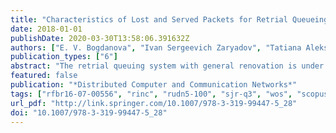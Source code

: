 ```yaml
---
title: "Characteristics of Lost and Served Packets for Retrial Queueing System with General Renovation and Recurrent Input Flow"
date: 2018-01-01
publishDate: 2020-03-30T13:58:06.391632Z
authors: ["E. V. Bogdanova", "Ivan Sergeevich Zaryadov", "Tatiana Aleksandrovna Milovanova", "Anna Vladislavovna Korolkova", "Dmitry Sergeevich Kulyabov"]
publication_types: ["6"]
abstract: "The retrial queuing system with general renovation is under investigation. The mechanism of general renovation with retrials means that the packet at the end of its service in accordance with a given probability distribution discards a certain number of other packets from the buffer and itself stays in the system for another round of service, or simply leaves the system without any effect on it. In order to obtain some probability and time related performance characteristics the embedded Markov chain technique is applied. Under the assumption of the existence of a stationary regime, the steady-state probability distribution (for the embedded Markov chain) of the number of packets in the system is obtained, as well as some other characteristics, such as the probability of the accepted task to be served or the probability of the accepted task to be dropped from the buffer, the probability distribution of number of repeated services. Also time characteristics are given."
featured: false
publication: "*Distributed Computer and Communication Networks*"
tags: ["rfbr16-07-00556", "rinc", "rudn5-100", "sjr-q3", "wos", "scopus", "rinc"]
url_pdf: "http://link.springer.com/10.1007/978-3-319-99447-5_28"
doi: "10.1007/978-3-319-99447-5_28"
---
```



